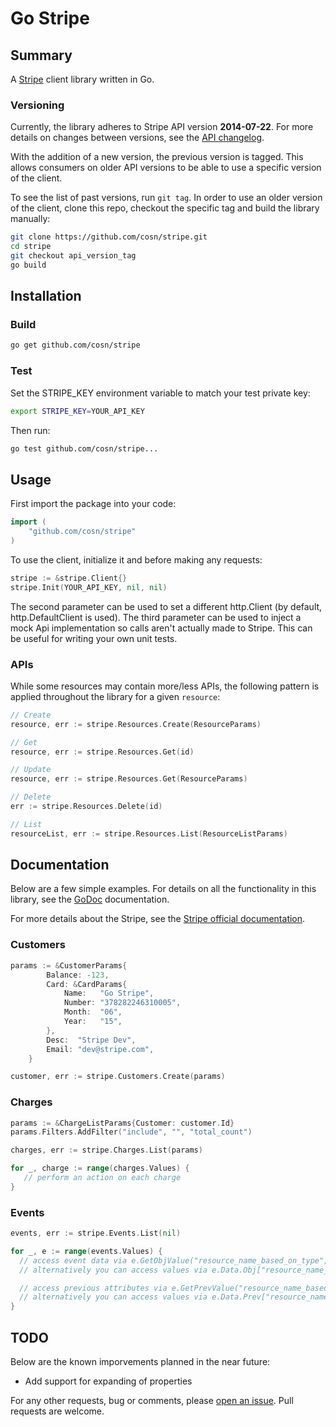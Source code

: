 Go Stripe
========

## Summary

A [Stripe](https://stripe.com) client library written in Go.

### Versioning

Currently, the library adheres to Stripe API version **2014-07-22**. 
For more details on changes between versions, see the [API changelog](https://stripe.com/docs/upgrades).

With the addition of a new version, the previous version is tagged.
This allows consumers on older API versions to be able to use a specific version of the client.

To see the list of past versions, run `git tag`. 
In order to use an older version of the client, clone this repo, checkout the specific tag and build the library manually:

```sh
git clone https://github.com/cosn/stripe.git
cd stripe
git checkout api_version_tag
go build
```

## Installation

### Build

```sh
go get github.com/cosn/stripe
```

### Test

Set the STRIPE_KEY environment variable to match your test private key:
```sh
export STRIPE_KEY=YOUR_API_KEY
```

Then run:
```sh
go test github.com/cosn/stripe...
```

## Usage

First import the package into your code:
```go
import (
    "github.com/cosn/stripe"
)
```

To use the client, initialize it and before making any requests:
```go
stripe := &stripe.Client{}
stripe.Init(YOUR_API_KEY, nil, nil)
```

The second parameter can be used to set a different http.Client (by default, http.DefaultClient is used). 
The third parameter can be used to inject a mock Api implementation so calls aren't actually made to Stripe. This can be useful for writing your own unit tests.

### APIs

While some resources may contain more/less APIs, the following pattern is applied throughout the library for a given `resource`:

```go
// Create 
resource, err := stripe.Resources.Create(ResourceParams)

// Get
resource, err := stripe.Resources.Get(id)

// Update
resource, err := stripe.Resources.Get(ResourceParams)

// Delete
err := stripe.Resources.Delete(id)

// List
resourceList, err := stripe.Resources.List(ResourceListParams)
```

## Documentation

Below are a few simple examples. For details on all the functionality in this library, see the [GoDoc](http://godoc.org/github.com/cosn/stripe) documentation.

For more details about the Stripe, see the [Stripe official documentation](https://stripe.com/docs).

### Customers

```go
params := &CustomerParams{
		Balance: -123,
		Card: &CardParams{
			Name:   "Go Stripe",
			Number: "378282246310005",
			Month:  "06",
			Year:   "15",
		},
		Desc:  "Stripe Dev",
		Email: "dev@stripe.com",
	}

customer, err := stripe.Customers.Create(params)
```

### Charges

```go
params := &ChargeListParams{Customer: customer.Id}
params.Filters.AddFilter("include", "", "total_count")

charges, err := stripe.Charges.List(params)

for _, charge := range(charges.Values) {
   // perform an action on each charge
}
```
### Events

```go
events, err := stripe.Events.List(nil)

for _, e := range(events.Values) {
  // access event data via e.GetObjValue("resource_name_based_on_type", "resource_property_name")
  // alternatively you can access values via e.Data.Obj["resource_name_based_on_type"].(map[string]interface{})["resource_property_name"]

  // access previous attributes via e.GetPrevValue("resource_name_based_on_type", "resource_property_name")
  // alternatively you can access values via e.Data.Prev["resource_name_based_on_type"].(map[string]interface{})["resource_property_name"]
}
```

## TODO

Below are the known imporvements planned in the near future:

- Add support for expanding of properties

For any other requests, bug or comments, please [open an issue](https://github.com/cosn/stripe/issues/new). 
Pull requests are welcome.
